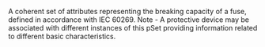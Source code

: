 A coherent set of attributes representing the breaking capacity of a fuse, defined in accordance with IEC 60269. Note - A protective device may be associated with different instances of this pSet providing information related to different  basic characteristics.